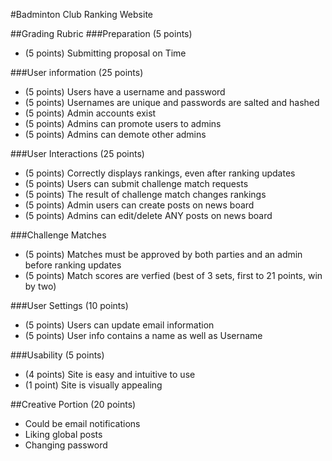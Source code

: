 #Badminton Club Ranking Website

##Grading Rubric
###Preparation (5 points)
* (5 points) Submitting proposal on Time

###User information (25 points)
* (5 points) Users have a username and password
* (5 points) Usernames are unique and passwords are salted and hashed
* (5 points) Admin accounts exist
* (5 points) Admins can promote users to admins
* (5 points) Admins can demote other admins

###User Interactions (25 points)
* (5 points) Correctly displays rankings, even after ranking updates
* (5 points) Users can submit challenge match requests
* (5 points) The result of challenge match changes rankings 
* (5 points) Admin users can create posts on news board
* (5 points) Admins can edit/delete ANY posts on news board

###Challenge Matches
* (5 points) Matches must be approved by both parties and an admin before ranking updates
* (5 points) Match scores are verfied (best of 3 sets, first to 21 points, win by two)

###User Settings (10 points)
* (5 points) Users can update email information
* (5 points) User info contains a name as well as Username

###Usability (5 points)
* (4 points) Site is easy and intuitive to use
* (1 point) Site is visually appealing

##Creative Portion (20 points)
* Could be email notifications
* Liking global posts
* Changing password
